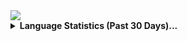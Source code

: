 <img src="https://github-readme-stats.vercel.app/api?username=NotAddison&show_icons=true&theme=dark">

<details>
  <summary> <b>Language Statistics (Past 30 Days)...</b></summary>
  <p align = "center">
    <img src="https://wakatime.com/share/@NotAddison/cb3dfdbe-81df-49a1-9c5d-79f100bb5d83.svg" height="400">
  </p>
</details>
